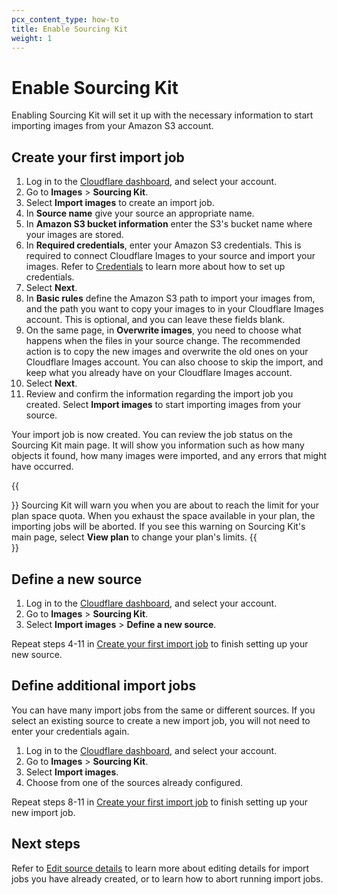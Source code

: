 ```yaml
---
pcx_content_type: how-to
title: Enable Sourcing Kit
weight: 1
---
```


# Enable Sourcing Kit

Enabling Sourcing Kit will set it up with the necessary information to start importing images from your Amazon S3 account.

## Create your first import job

1. Log in to the [Cloudflare dashboard](https://dash.cloudflare.com/login), and select your account.
2. Go to **Images** > **Sourcing Kit**.
3. Select **Import images** to create an import job.
4. In **Source name** give your source an appropriate name.
5. In **Amazon S3 bucket information** enter the S3's bucket name where your images are stored.
6. In **Required credentials**, enter your Amazon S3 credentials. This is required to connect Cloudflare Images to your source and import your images. Refer to [Credentials](/images/upload-images/sourcing-kit/credentials/) to learn more about how to set up credentials. 
7. Select **Next**.
8. In **Basic rules** define the Amazon S3 path to import your images from, and the path you want to copy your images to in your Cloudflare Images account. This is optional, and you can leave these fields blank.
9. On the same page, in **Overwrite images**, you need to choose what happens when the files in your source change. The recommended action is to copy the new images and overwrite the old ones on your Cloudflare Images account. You can also choose to skip the import, and keep what you already have on your Cloudflare Images account. 
10. Select **Next**.
11. Review and confirm the information regarding the import job you created. Select **Import images** to start importing images from your source.

Your import job is now created. You can review the job status on the Sourcing Kit main page. It will show you information such as how many objects it found, how many images were imported, and any errors that might have occurred.

{{<Aside type="note">}}
Sourcing Kit will warn you when you are about to reach the limit for your plan space quota. When you exhaust the space available in your plan, the importing jobs will be aborted. If you see this warning on Sourcing Kit's main page, select **View plan** to change your plan's limits.
{{</Aside>}}

## Define a new source

1. Log in to the [Cloudflare dashboard](https://dash.cloudflare.com/login), and select your account.
2. Go to **Images** > **Sourcing Kit**.
3. Select **Import images** > **Define a new source**.

Repeat steps 4-11 in [Create your first import job](#create-your-first-import-job) to finish setting up your new source.

## Define additional import jobs

You can have many import jobs from the same or different sources. If you select an existing source to create a new import job, you will not need to enter your credentials again.

1. Log in to the [Cloudflare dashboard](https://dash.cloudflare.com/login), and select your account.
2. Go to **Images** > **Sourcing Kit**.
3. Select **Import images**.
4. Choose from one of the sources already configured.

Repeat steps 8-11 in [Create your first import job](#create-your-first-import-job) to finish setting up your new import job.

## Next steps

Refer to [Edit source details](/images/upload-images/sourcing-kit/edit/) to learn more about editing details for import jobs you have already created, or to learn how to abort running import jobs.